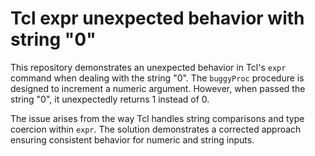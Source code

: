 # Tcl expr unexpected behavior with string "0"

This repository demonstrates an unexpected behavior in Tcl's `expr` command when dealing with the string "0".  The `buggyProc` procedure is designed to increment a numeric argument. However, when passed the string "0", it unexpectedly returns 1 instead of 0.

The issue arises from the way Tcl handles string comparisons and type coercion within `expr`.  The solution demonstrates a corrected approach ensuring consistent behavior for numeric and string inputs.